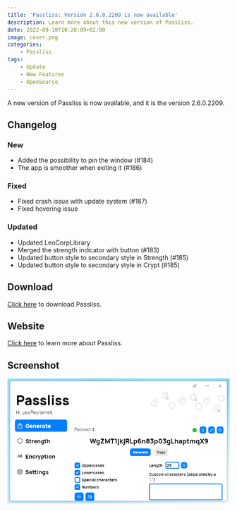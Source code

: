 ```yaml
---
title: 'Passliss: Version 2.6.0.2209 is now available'
description: Learn more about this new version of Passliss.
date: 2022-09-10T10:20:09+02:00
image: cover.png
categories:
    - Passliss
tags:
    - Update
    - New Features
    - OpenSource
---
```

A new version of Passliss is now available, and it is the version 2.6.0.2209.

## Changelog
### New
- Added the possibility to pin the window (#184)
- The app is smoother when exiting it (#186)

### Fixed
- Fixed crash issue with update system (#187)
- Fixed hovering issue

### Updated
- Updated LeoCorpLibrary
- Merged the strength indicator with button (#183)
- Updated button style to secondary style in Strength (#185)
- Updated button style to secondary style in Crypt (#185)

## Download

[Click here](http://tinyurl.com/Passliss) to download Passliss.

## Website

[Click here](https://leocorporation.dev/store/passliss) to learn more about Passliss.

## Screenshot
![The "Generate" page of Passliss](cover.png)